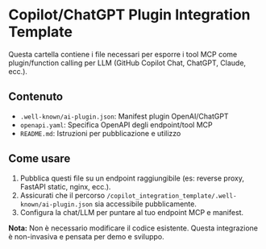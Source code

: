 # Copilot/ChatGPT Plugin Integration Template

Questa cartella contiene i file necessari per esporre i tool MCP come plugin/function calling per LLM (GitHub Copilot Chat, ChatGPT, Claude, ecc.).

## Contenuto
- `.well-known/ai-plugin.json`: Manifest plugin OpenAI/ChatGPT
- `openapi.yaml`: Specifica OpenAPI degli endpoint/tool MCP
- `README.md`: Istruzioni per pubblicazione e utilizzo

## Come usare
1. Pubblica questi file su un endpoint raggiungibile (es: reverse proxy, FastAPI static, nginx, ecc.).
2. Assicurati che il percorso `/copilot_integration_template/.well-known/ai-plugin.json` sia accessibile pubblicamente.
3. Configura la chat/LLM per puntare al tuo endpoint MCP e manifest.

**Nota:** Non è necessario modificare il codice esistente. Questa integrazione è non-invasiva e pensata per demo e sviluppo.
